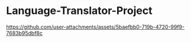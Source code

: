 # Language-Translator-Project


https://github.com/user-attachments/assets/5baefbb0-719b-4720-99f9-7683b95dbf8c

